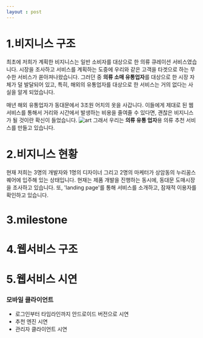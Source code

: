 ```yaml
---
layout : post
---
```


# 1.비지니스 구조
최초에 저희가 계획한 비지니스는 일반 소비자를 대상으로 한 의류 큐레이션 서비스였습니다. 시장을 조사하고 서비스를
계획하는 도중에 우리와 같은 고객을 타겟으로 하는 무수한 서비스가 쏟아져나왔습니다. 그러던 중 **의류 소매 유통업자**를
대상으로 한 시장 자체가 덜 발달되어 있고, 특히, 해외의 유통업자를 대상으로 한 서비스는 거의 없다는 사실을 알게
되었습니다. 

매년 해외 유통업자가 동대문에서 3조원 어치의 옷을 사갑니다. 이들에게 제대로 된 웹서비스를 통해서 거리와 시간에서
발생하는 비용을 줄여줄 수 있다면, 괜찮은 비지니스가 될 것이란 확신이 들었습니다. 
![art](https://www.dropbox.com/s/qi0ab4um8dkhdir/Screenshot%202014-09-24%2013.52.28.png)
그래서 우리는 **의류 유통 업자**용 의류 추천 서비스를 만들고 있습니다.

# 2.비지니스 현황
현재 저희는 3명의 개발자와 1명의 디자이너 그리고 2명의 마케터가 상암동의 누리꿈스퀘어에 입주해 있는 상태입니다. 현재는
제품 개발을 진행하는 동시에, 동대문 도매시장을 조사하고 있습니다. 또, 'landing page'를 통해 서비스를 소개하고, 잠재적
이용자를 확인하고 있습니다.

# 3.milestone


# 4.웹서비스 구조


# 5.웹서비스 시연

### 모바일 클라이언트 
- 로그인부터 타임라인까지 안드로이드 버전으로 시연
- 추천 엔진 시연
- 관리자 클라이언트 시연 
